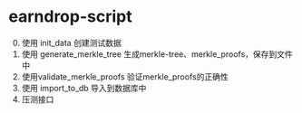 # earndrop-script

0. 使用 init_data 创建测试数据
1. 使用 generate_merkle_tree 生成merkle-tree、merkle_proofs，保存到文件中
2. 使用validate_merkle_proofs 验证merkle_proofs的正确性
3. 使用 import_to_db 导入到数据库中
4. 压测接口